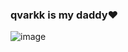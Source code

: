 ### qvarkk is my daddy❤️
![image](https://github.com/Qvuark/qvuark/assets/93947984/2f928330-eb27-4175-86d0-e1214c6ed608)

<!--
**Qvuark/qvuark** is a ✨ _special_ ✨ repository because its `README.md` (this file) appears on your GitHub profile.

Here are some ideas to get you started:

- 🔭 I’m currently working on ...
- 🌱 I’m currently learning ...
- 👯 I’m looking to collaborate on ...
- 🤔 I’m looking for help with ...
- 💬 Ask me about ...
- 📫 How to reach me: ...
- 😄 Pronouns:her/him
- ⚡ Fun fact: ...
-->

